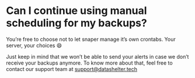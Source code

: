 # Can I continue using manual scheduling for my backups?

You’re free to choose not to let snaper manage it’s own crontabs. Your server, your choices 😄

Just keep in mind that we won’t be able to send your alerts in case we don’t receive your backups anymore. To know more about that, feel free to contact our support team at [support@datashelter.tech](mailto:support@datashelter.tech)